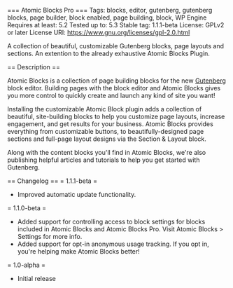=== Atomic Blocks Pro ===
Tags: blocks, editor, gutenberg, gutenberg blocks, page builder, block enabled, page building, block, WP Engine
Requires at least: 5.2
Tested up to: 5.3
Stable tag: 1.1.1-beta
License: GPLv2 or later
License URI: https://www.gnu.org/licenses/gpl-2.0.html

A collection of beautiful, customizable Gutenberg blocks, page layouts and sections.  An extention to the already exhaustive Atomic Blocks Plugin.

== Description ==

Atomic Blocks is a collection of page building blocks for the new [Gutenberg](https://atomicblocks.com/beginners-guide-gutenberg/?utm_source=WP.org%20Description%20Gberg%20Link&utm_campaign=wporg_desc_gberg_link) block editor. Building pages with the block editor and Atomic Blocks gives you more control to quickly create and launch any kind of site you want!

Installing the customizable Atomic Block plugin adds a collection of beautiful, site-building blocks to help you customize page layouts, increase engagement, and get results for your business. Atomic Blocks provides everything from customizable buttons, to beautifully-designed page sections and full-page layout designs via the Section & Layout block.

Along with the content blocks you'll find in Atomic Blocks, we're also publishing helpful articles and tutorials to help you get started with Gutenberg.

== Changelog ==
= 1.1.1-beta =
* Improved automatic update functionality.

= 1.1.0-beta =
* Added support for controlling access to block settings for blocks included in Atomic Blocks and Atomic Blocks Pro. Visit Atomic Blocks > Settings for more info.
* Added support for opt-in anonymous usage tracking. If you opt in, you're helping make Atomic Blocks better!

= 1.0-alpha =
* Initial release
